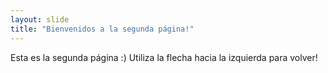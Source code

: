 ```yaml
---
layout: slide
title: "Bienvenidos a la segunda página!"
---
```

Esta es la segunda página :)
Utiliza la flecha hacia la izquierda para volver!
